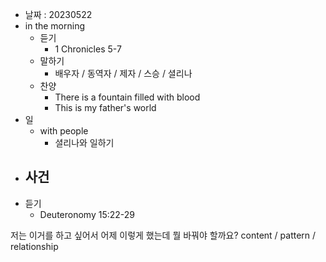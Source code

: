 - 날짜 : 20230522
- in the morning
	- 듣기
		- 1 Chronicles 5-7
	- 말하기
		-  배우자 / 동역자 / 제자 / 스승 / 셜리나
	- 찬양
		- There is a fountain filled with blood
		- This is my father's world
- 일
	- with people
		- 셜리나와 일하기
- 사건
	- 
- 듣기
	- Deuteronomy  15:22-29



저는 이거를 하고 싶어서 어제 이렇게 했는데 뭘 바꿔야 할까요?
content / pattern / relationship